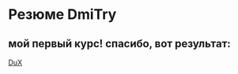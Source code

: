 # Резюме DmiTry

## мой первый курс! спасибо, вот результат:

[DuX](https://dux07.github.io/First-experience/)

